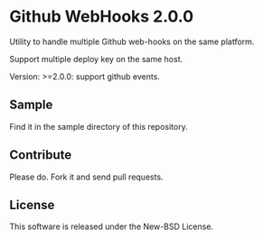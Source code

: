 Github WebHooks 2.0.0
============

Utility to handle multiple Github web-hooks on the same platform.

Support multiple deploy key on the same host.

Version: >=2.0.0: support github events.

Sample
---------

Find it in the sample directory of this repository.


Contribute
---------

Please do. Fork it and send pull requests.


License
---------

This software is released under the New-BSD License.